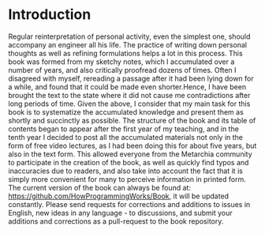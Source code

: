 # Introduction

Regular reinterpretation of personal activity, even the simplest one, should
accompany an engineer all his life. The practice of writing down personal
thoughts as well as refining formulations helps a lot in this process. This book
was formed from my sketchy notes, which I accumulated over a number of years,
and also critically proofread dozens of times. Often I disagreed with myself,
rereading a passage after it had been lying down for a while, and found that it
could be made even shorter.Hence, I have been brought the text to the state
where it did not cause me contradictions after long periods of time. Given the
above, I consider that my main task for this book is to systematize the
accumulated knowledge and present them as shortly and succinctly as possible.
The structure of the book and its table of contents began to appear after the
first year of my teaching, and in the tenth year I decided to post all the
accumulated materials not only in the form of free video lectures, as I had been
doing this for about five years, but also in the text form. This allowed
everyone from the Metarchia community to participate in the creation of the
book, as well as quickly find typos and inaccuracies due to readers, and also
take into account the fact that it is simply more convenient for many to
perceive information in printed form. The current version of the book can always
be found at: https://github.com/HowProgrammingWorks/Book, it will be updated
constantly. Please send requests for corrections and additions to issues in
English, new ideas in any language - to discussions, and submit your additions
and corrections as a pull-request to the book repository.
